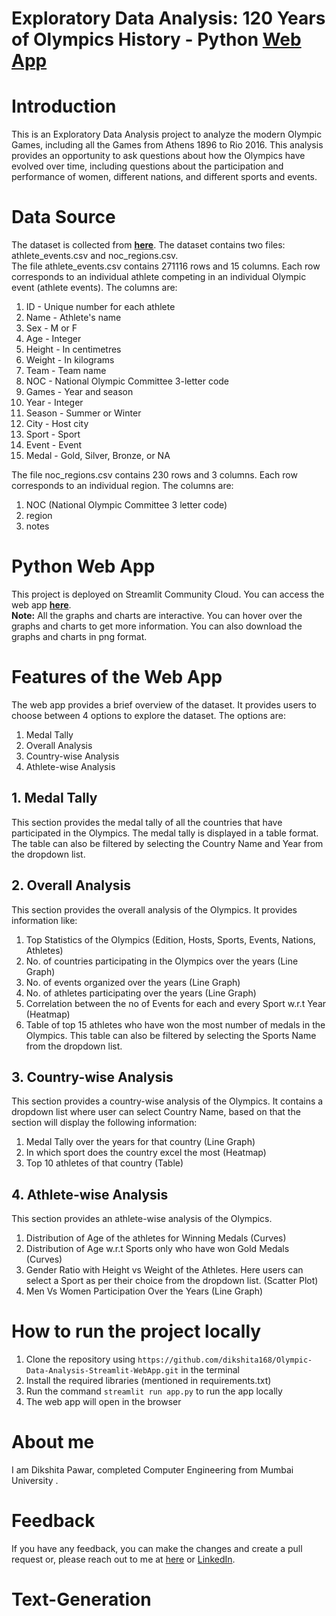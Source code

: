 # Exploratory Data Analysis: 120 Years of Olympics History - Python <a href="https://olympic-data-analysis-streamlit-webapp.onrender.com" target="_blank">Web App</a>
# Introduction
This is an Exploratory Data Analysis project to analyze the modern Olympic Games, including all the Games from Athens 1896 to Rio 2016. This analysis provides an opportunity to ask questions about how the Olympics have evolved over time, including questions about the participation and performance of women, different nations, and different sports and events.

# Data Source
The dataset is collected from <a href="https://www.kaggle.com/datasets/heesoo37/120-years-of-olympic-history-athletes-and-results" target="_blank"><strong>here</strong></a>. The dataset contains two files: athlete_events.csv and noc_regions.csv. <br>
The file athlete_events.csv contains 271116 rows and 15 columns. Each row corresponds to an individual athlete competing in an individual Olympic event (athlete events). The columns are:

1. ID - Unique number for each athlete
2. Name - Athlete's name
3. Sex - M or F
4. Age - Integer
5. Height - In centimetres
6. Weight - In kilograms
7. Team - Team name
8. NOC - National Olympic Committee 3-letter code
9. Games - Year and season
10. Year - Integer
11. Season - Summer or Winter
12. City - Host city
13. Sport - Sport
14. Event - Event
15. Medal - Gold, Silver, Bronze, or NA

The file noc_regions.csv contains 230 rows and 3 columns. Each row corresponds to an individual region. The columns are:

1. NOC (National Olympic Committee 3 letter code)
2. region
3. notes

# Python Web App
This project is deployed on Streamlit Community Cloud. You can access the web app <a href="https://olympic-data-analysis-streamlit-webapp.onrender.com" target="_blank"><strong>here</strong></a>. <br> **Note:** All the graphs and charts are interactive. You can hover over the graphs and charts to get more information. You can also download the graphs and charts in png format.

# Features of the Web App
The web app provides a brief overview of the dataset. It provides users to choose between 4 options to explore the dataset. The options are:

1. Medal Tally
2. Overall Analysis
3. Country-wise Analysis
4. Athlete-wise Analysis

## 1. Medal Tally
This section provides the medal tally of all the countries that have participated in the Olympics. The medal tally is displayed in a table format. The table can also be filtered by selecting the Country Name and Year from the dropdown list.

## 2. Overall Analysis
This section provides the overall analysis of the Olympics. It provides information like:
1. Top Statistics of the Olympics (Edition, Hosts, Sports, Events, Nations, Athletes)
2. No. of countries participating in the Olympics over the years (Line Graph)
3. No. of events organized over the years (Line Graph)
4. No. of athletes participating over the years (Line Graph)
5. Correlation between the no of Events for each and every Sport w.r.t Year (Heatmap)
6. Table of top 15 athletes who have won the most number of medals in the Olympics. This table can also be filtered by selecting the Sports Name from the dropdown list.

## 3. Country-wise Analysis
This section provides a country-wise analysis of the Olympics. It contains a dropdown list where user can select Country Name, based on that the section will display the following information:
1. Medal Tally over the years for that country (Line Graph)
2. In which sport does the country excel the most (Heatmap)
3. Top 10 athletes of that country (Table)

## 4. Athlete-wise Analysis
This section provides an athlete-wise analysis of the Olympics.
1. Distribution of Age of the athletes for Winning Medals (Curves)
2. Distribution of Age w.r.t Sports only who have won Gold Medals (Curves)
3. Gender Ratio with Height vs Weight of the Athletes. Here users can select a Sport as per their choice from the dropdown list. (Scatter Plot) 
4. Men Vs Women Participation Over the Years (Line Graph)

# How to run the project locally
1. Clone the repository using `https://github.com/dikshita168/Olympic-Data-Analysis-Streamlit-WebApp.git` in the terminal
2. Install the required libraries (mentioned in requirements.txt)
3. Run the command `streamlit run app.py` to run the app locally
4. The web app will open in the browser

# About me
I am Dikshita Pawar, completed Computer Engineering from Mumbai University . 



# Feedback
If you have any feedback, you can make the changes and create a pull request or, please reach out to me at [here](mailto:pawardikshita62@gmail.com) or [LinkedIn](https://www.linkedin.com/in/dikshita-pawar/).
# Text-Generation
